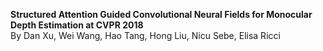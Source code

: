 **Structured Attention Guided Convolutional Neural Fields for Monocular Depth Estimation at CVPR 2018** <br>
By Dan Xu, Wei Wang, Hao Tang, Hong Liu, Nicu Sebe, Elisa Ricci 
